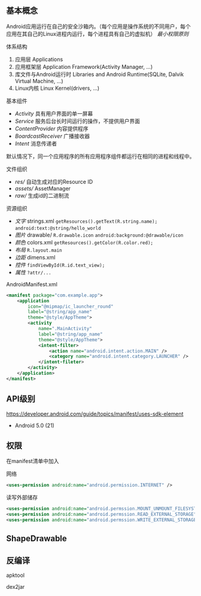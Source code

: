 ## 基本概念

Android应用运行在自己的安全沙箱内。（每个应用是操作系统的不同用户，每个应用在其自己的Linux进程内运行，每个进程具有自己的虚拟机） *最小权限原则*

体系结构
1. 应用层 Applications
2. 应用框架层 Application Framework(Activity Manager, ...)
3. 库文件与Android运行时 Libraries and Android Runtime(SQLite, Dalvik Virtual Machine, ...)
4. Linux内核 Linux Kernel(drivers, ...)

基本组件

- *Activity* 具有用户界面的单一屏幕
- *Service* 服务后台长时间运行的操作，不提供用户界面
- *ContentProvider* 内容提供程序
- *BoardcastReceiver* 广播接收器
- *Intent* 消息传递者

默认情况下，同一个应用程序的所有应用程序组件都运行在相同的进程和线程中。

文件组织

- *res/* 自动生成对应的Resource ID
- *assets/* AssetManager
- *raw/* 生成id的二进制流

资源组织

- *文字* strings.xml `getResources().getText(R.string.name);` `android:text:@string/hello_world`
- *图片* drawable/ `R.drawable.icon` `android:background:@drawable/icon`
- *颜色* colors.xml `getResources().getColor(R.color.red);`
- *布局* `R.layout.main`
- *边距* dimens.xml
- *控件* `findViewById(R.id.text_view);`
- *属性* `?attr/...`

AndroidManifest.xml
```xml
<manifest package="com.example.app">
    <application
        icon="@mipmap/ic_launcher_round"
        label="@string/app_name"
        theme="@style/AppTheme">
        <activity
            name=".MainActivity"
            label="@string/app_name"
            theme="@style/AppTheme">
            <intent-filter>
                <action name="android.intent.action.MAIN" />
                <category name="android.intent.category.LAUNCHER" />
            </intent-fileter>
        </activity>
    </application>
</manifest>
```

## API级别

https://developer.android.com/guide/topics/manifest/uses-sdk-element

- Android 5.0 (21)

## 权限

在manifest清单中加入

网络

```xml
<uses-permission android:name="android.permission.INTERNET" />
```

读写外部储存

```xml
<uses-permission android:name="android.permssion.MOUNT_UNMOUNT_FILESYSTEMS" />
<uses-permission android:name="android.permssion.READ_EXTERNAL_STORAGE" />
<uses-permission android:name="android.permssion.WRITE_EXTERNAL_STORAGE" />
```

## ShapeDrawable

## 反编译

apktool

dex2jar
